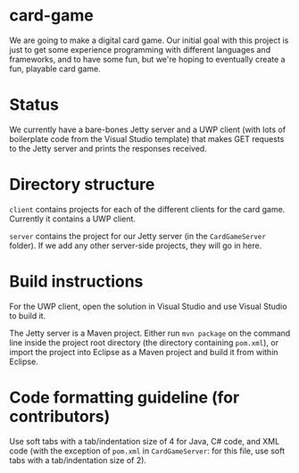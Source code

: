 # card-game

We are going to make a digital card game. Our initial goal with this project is just to get some experience programming with different languages and frameworks, and to have some fun, but we're hoping to eventually create a fun, playable card game.

# Status

We currently have a bare-bones Jetty server and a UWP client (with lots of boilerplate code from the Visual Studio template) that makes GET requests to the Jetty server and prints the responses received.

# Directory structure

`client` contains projects for each of the different clients for the card game. Currently it contains a UWP client.

`server` contains the project for our Jetty server (in the `CardGameServer` folder). If we add any other server-side projects, they will go in here.

# Build instructions

For the UWP client, open the solution in Visual Studio and use Visual Studio to build it.

The Jetty server is a Maven project. Either run `mvn package` on the command line inside the project root directory (the directory containing `pom.xml`), or import the project into Eclipse as a Maven project and build it from within Eclipse.

# Code formatting guideline (for contributors)

Use soft tabs with a tab/indentation size of 4 for Java, C# code, and XML code (with the exception of `pom.xml` in `CardGameServer`: for this file, use soft tabs with a tab/indentation size of 2).
